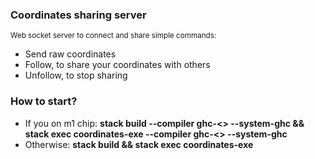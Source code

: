 ### Coordinates sharing server </br>
<sup>Web socket server to connect and share simple commands:</sup>
* Send raw coordinates
* Follow, to share your coordinates with others
* Unfollow, to stop sharing
### How to start?
* If you on m1 chip:
**stack build --compiler ghc-<<your ghc version>> --system-ghc && stack exec coordinates-exe --compiler ghc-<<your ghc version>> --system-ghc**
* Otherwise:
**stack build && stack exec coordinates-exe**
